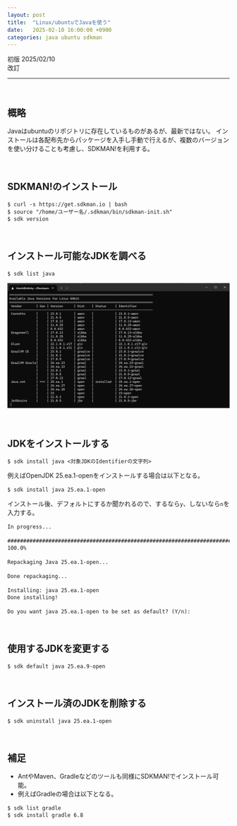 ```yaml
---
layout: post
title:  "Linux/ubuntuでJavaを使う"
date:   2025-02-10 16:00:00 +0900
categories: java ubuntu sdkman
---
```


初版 2025/02/10  
改訂 

-----

<br>

## 概略

Javaはubuntuのリポジトリに存在しているものがあるが、最新ではない。
インストールは各配布先からパッケージを入手し手動で行えるが、複数のバージョンを使い分けることも考慮し、SDKMAN!を利用する。

<br>

## SDKMAN!のインストール
```
$ curl -s https://get.sdkman.io | bash
$ source "/home/ユーザー名/.sdkman/bin/sdkman-init.sh"
$ sdk version
```

<br>

## インストール可能なJDKを調べる
```
$ sdk list java
```
![2025-02-10-ubuntu-sdkman-1.png](/resources/2025-02-10-ubuntu-sdkman-1.png)

<br>

## JDKをインストールする

```
$ sdk install java <対象JDKのIdentifierの文字列>
```

例えばOpenJDK 25.ea.1-openをインストールする場合は以下となる。
```
$ sdk install java 25.ea.1-open
```

インストール後、デフォルトにするか聞かれるので、するなら`y`、しないなら`n`を入力する。
```
In progress...

################################################################################################################# 100.0%

Repackaging Java 25.ea.1-open...

Done repackaging...

Installing: java 25.ea.1-open
Done installing!

Do you want java 25.ea.1-open to be set as default? (Y/n):
```

<br>

## 使用するJDKを変更する

```
$ sdk default java 25.ea.9-open
```

<br>

## インストール済のJDKを削除する

```
$ sdk uninstall java 25.ea.1-open
```

<br>

## 補足

- AntやMaven、Gradleなどのツールも同様にSDKMAN!でインストール可能。
- 例えばGradleの場合は以下となる。
```
$ sdk list gradle
$ sdk install gradle 6.8
```


[def]: :/2025-02-10-ubuntu-sdkman-1.png